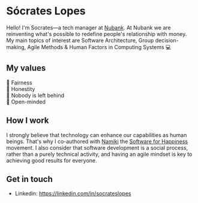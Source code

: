 # Sócrates Lopes
Hello! I'm Socrates—a tech manager at [Nubank](https://github.com/nubank). At Nubank we are reinventing what's possible to redefine people's relationship with money. My main topics of interest are Software Architecture, Group decision-making, Agile Methods & Human Factors in Computing Systems 💻

## My values
🤝 Fairness<br>
💖 Honestity<br>
🚀 Nobody is left behind<br>
🤯 Open-minded

## How I work
I strongly believe that technology can enhance our capabilities as human beings. That's why I co-authored with [Namiki](https://github.com/mynamiki) the [Software for Happiness](https://pt-br.eventials.com/Globalcode/tdc-poa-2018-stadium-sexta-4/) movement. I also consider that software development is a social process, rather than a purely technical activity, and having an agile mindset is key to achieving good results for everyone.

## Get in touch
- Linkedin: https://linkedin.com/in/socrateslopes
